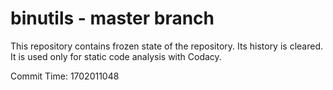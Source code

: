 # binutils - master branch

This repository contains frozen state of the repository.
Its history is cleared. It is used only for static code
analysis with Codacy.

Commit Time: 1702011048